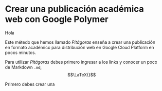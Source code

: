 # Crear una publicación académica web con Google Polymer

Hola

Este métedo que hemos llamado *Pitágoras* enseña a crear una publicación en formato académico para distribución web en Google Cloud Platform en pocos minutos.

Para utilizar *Pitágoras* debes primero ingresar a los links y conocer un poco de Markdown ```.md```, $$\LaTeX{}$$ 


Primero debes crear una 
